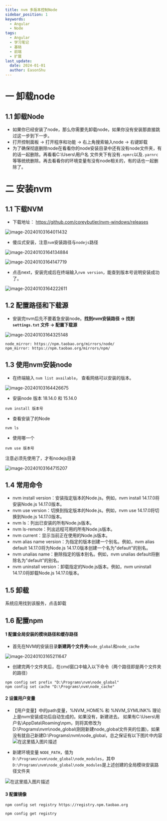 ```yaml
---
title: nvm 多版本控制Node 
sidebar_position: 1
keywords:
  - Angular
  - Node
tags:
  - Angular
  - 学习笔记
  - 基础
  - 前端
  - 扩展
last_update:
  date: 2024-01-01
  author: EasonShu
---
```




# 一 卸载node

## 1.1 卸载Node

- 如果你已经安装了node，那么你需要先卸载node，如果你没有安装那直接跳过这一步到下一步。
- 打开控制面板 -> 打开程序和功能 -> 右上角搜索输入node -> 右键卸载
- 为了确保彻底删除node在看看你的node安装目录中还有没有node文件夹，有的话一起删除。再看看C:\Users\用户名 文件夹下有没有`.npmrc`以及`.yarnrc`等等统统删除。再去看看你的环境变量有没有node相关的，有的话也一起删除了。

# 二 安装nvm

## 1.1 下载NVM

- 下载地址： https://github.com/coreybutler/nvm-windows/releases

![image-20240103164011432](images/image-20240103164011432.png)

- 傻瓜式安装，注意`nvm`安装路径与`nodejs`路径

![image-20240103164134884](images/image-20240103164134884.png)

![image-20240103164147719](images/image-20240103164147719.png)

- 点击next，安装完成后在终端输入`nvm version`，能查到版本号说明安装成功了。

![image-20240103164222611](images/image-20240103164222611.png)

## 1.2 配置路径和下载源

- 安装完nvm后先不要着急安装node。**找到nvm安装路径 -> 找到 `settings.txt` 文件 -> 配置下载源**

![image-20240103164325148](images/image-20240103164325148.png)

```
node_mirror: https://npm.taobao.org/mirrors/node/
npm_mirror: https://npm.taobao.org/mirrors/npm/
```

## 1.3 使用nvm安装node

- 在终端输入 `nvm list available`， 查看网络可以安装的版本。

![image-20240103164426675](images/image-20240103164426675.png)

- 安装node 版本 18.14.0 和 15.14.0

```
nvm install 版本号
```

- 查看安装了的Node

```
nvm ls
```

- 使用哪一个

```
nvm use 版本号
```

注意必须先使用了，才有nodejs目录

![image-20240103164715207](images/image-20240103164715207.png)

## 1.4 常用命令

- nvm install version：安装指定版本的Node.js。例如，nvm install 14.17.0将安装Node.js 14.17.0版本。
- nvm use version：切换到指定版本的Node.js。例如，nvm use 14.17.0将切换到Node.js 14.17.0版本。
- nvm ls：列出已安装的所有Node.js版本。
- nvm ls-remote：列出远程可用的所有Node.js版本。
- nvm current：显示当前正在使用的Node.js版本。
- nvm alias name version：为指定的版本创建一个别名。例如，nvm alias default 14.17.0将为Node.js 14.17.0版本创建一个名为"default"的别名。
- nvm unalias name：删除指定的版本别名。例如，nvm unalias default将删除名为"default"的别名。
- nvm uninstall version：卸载指定的Node.js版本。例如，nvm uninstall 14.17.0将卸载Node.js 14.17.0版本。
  

## 1.5 卸载

系统应用找到该服务，点击卸载

## 1.6 配置npm

#### 1 配置全局安装的模块路径和缓存路径

- 首先在NVM的安装目录**新建两个文件夹**`node_global`和`node_cache`

![image-20240103165211647](images/image-20240103165211647.png)

- 创建完两个文件夹后，在cmd窗口中输入以下命令（两个路径即是两个文件夹的路径）

```
npm config set prefix "D:\Programs\nvm\node_global"
npm config set cache "D:\Programs\nvm\node_cache"
```

#### 2 设置用户变量

- 【用户变量】中的path变量，%NVM_HOME% 和 %NVM_SYMLINK% 理论上是nvm安装成功后自动生成的。如果没有，新建进去。
  如果有C:\Users\用户名\AppData\Roaming\npm，则将其修改为D:\Programs\nvm\node_global(刚刚新建node_global文件夹的位置)，如果没有就自己新建D:\Programs\nvm\node_global，总之保证有以下图片中内容
  ![在这里插入图片描述](images/95851407d29f47b98ccece2736af6b63.png)

- 新建环境变量 `NODE_PATH`，值为`D:\Programs\nvm\node_global\node_modules`，其中`D:\Programs\nvm\node_global\node_modules`是上述创建的全局模块安装路径文件夹

![在这里插入图片描述](images/20af7a77de584f37961f1e1390b3ae59.png)

#### 3 配置镜像

```
npm config set registry https://registry.npm.taobao.org
 
npm config get registry

```

